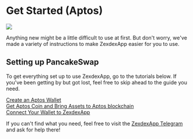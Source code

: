 # Get Started (Aptos)

![](../.gitbook/assets/get-started-header.png)

Anything new might be a little difficult to use at first. But don't worry, we've made a variety of instructions to make ZexdexApp easier for you to use.

## Setting up PancakeSwap

To get everything set up to use ZexdexApp, go to the tutorials below. If you've been getting by but got lost, feel free to skip ahead to the guide you need.

[Create an Aptos Wallet](./wallet-guide.md)\
[Get Aptos Coin and Bring Assets to Aptos blockchain](./aptos-coin-guide.md)\
[Connect Your Wallet to ZexdexApp](./connection-guide.md)

If you can't find what you need, feel free to visit the [ZexdexApp Telegram](../../contact-us/socials-communities.md) and ask for help there!
